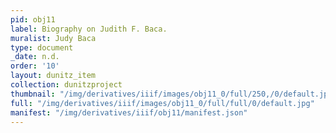 ```yaml
---
pid: obj11
label: Biography on Judith F. Baca.
muralist: Judy Baca
type: document
_date: n.d.
order: '10'
layout: dunitz_item
collection: dunitzproject
thumbnail: "/img/derivatives/iiif/images/obj11_0/full/250,/0/default.jpg"
full: "/img/derivatives/iiif/images/obj11_0/full/full/0/default.jpg"
manifest: "/img/derivatives/iiif/obj11/manifest.json"
---
```

